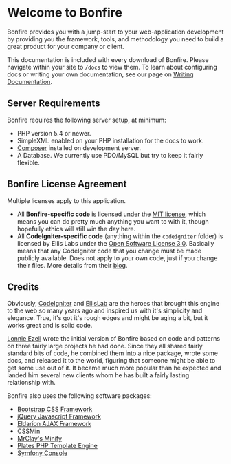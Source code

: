 # Welcome to Bonfire
Bonfire provides you with a jump-start to your web-application development by providing you the framework, tools, and methodology you need to build a great product for your company or client. 

This documentation is included with every download of Bonfire. Please navigate within your site to `/docs` to view them. To learn about configuring docs or writing your own documentation, see our page on [Writing Documentation](writing_docs).

## Server Requirements
Bonfire requires the following server setup, at minimum:

* PHP version 5.4 or newer.
* SimpleXML enabled on your PHP installation for the docs to work.
* [Composer](http://getcomposer.org) installed on development server.
* A Database. We currently use PDO/MySQL but try to keep it fairly flexible.

## Bonfire License Agreement
Multiple licenses apply to this application. 

* All **Bonfire-specific code** is licensed under the [MIT license](http://opensource.org/licenses/MIT), which means you can do pretty much anything you want to with it, though hopefully ethics will still win the day here. 
* All **CodeIgniter-specific code** (anything within the `codeigniter` folder) is licensed by Ellis Labs under the [Open Software License 3.0](http://opensource.org/licenses/OSL-3.0). Basically means that any CodeIgniter code that you change must be made publicly available. Does not apply to your own code, just if you change their files. More details from their [blog](http://ellislab.com/blog/entry/software-license-wrap-up-and-osl-3.0).

## Credits
Obviously, [CodeIgniter](http://codeigniter.com) and [EllisLab](http://www.ellislab.com/) are the heroes that brought this engine to the web so many years ago and inspired us with it's simplicity and elegance. True, it's got it's rough edges and might be aging a bit, but it works great and is solid code. 

[Lonnie Ezell](http://lonnieezell.com) wrote the initial version of Bonfire based on code and patterns on three fairly large projects he had done. Since they all shared fairly standard bits of code, he combined them into a nice package, wrote some docs, and released it to the world, figuring that someone might be able to get some use out of it. It became much more popular than he expected and landed him several new clients whom he has built a fairly lasting relationship with.

Bonfire also uses the following software packages:

* [Bootstrap CSS Framework](http://getbootstrap.com/)
* [jQuery Javascript Framework](http://jquery.com/)
* [Eldarion AJAX Framework](https://github.com/eldarion/eldarion-ajax)
* [CSSMin](http://cssmin.googlecode.com/)
* [MrClay's Minify](https://github.com/mrclay/minify)
* [Plates PHP Template Engine](http://platesphp.com/)
* [Symfony Console](http://symfony.com/doc/current/components/console/introduction.html)